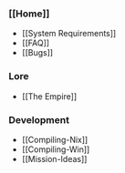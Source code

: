 ### [[Home]]
* [[System Requirements]]
* [[FAQ]]
* [[Bugs]]
### Lore
* [[The Empire]]
### Development
* [[Compiling-Nix]]
* [[Compiling-Win]]
* [[Mission-Ideas]]